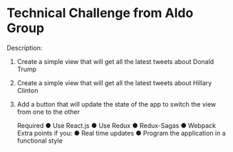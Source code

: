 # Technical Challenge from Aldo Group

Description:

1. Create a simple view that will get all the latest tweets about Donald Trump
2. Create a simple view that will get all the latest tweets about Hillary Clinton
3. Add a button that will update the state of the app to switch the view from one to the other

   Required
   ● Use React.js
   ● Use Redux
   ● Redux-Sagas
   ● Webpack
   Extra points if you:
   ● Real time updates
   ● Program the application in a functional style

